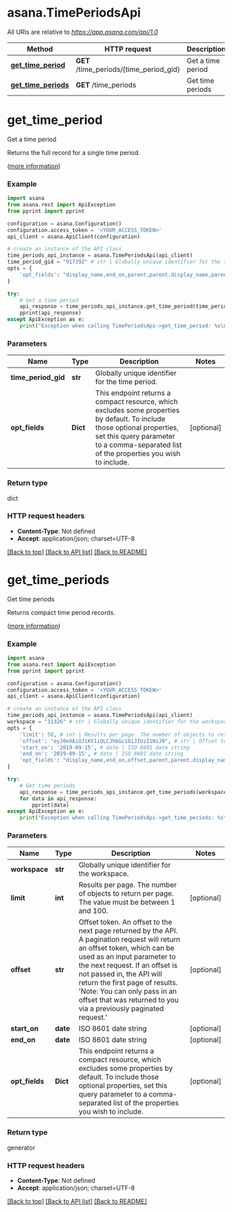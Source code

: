 # asana.TimePeriodsApi

All URIs are relative to *https://app.asana.com/api/1.0*

Method | HTTP request | Description
------------- | ------------- | -------------
[**get_time_period**](TimePeriodsApi.md#get_time_period) | **GET** /time_periods/{time_period_gid} | Get a time period
[**get_time_periods**](TimePeriodsApi.md#get_time_periods) | **GET** /time_periods | Get time periods

# **get_time_period**

Get a time period

Returns the full record for a single time period.

([more information](https://developers.asana.com/reference/gettimeperiod))

### Example
```python
import asana
from asana.rest import ApiException
from pprint import pprint

configuration = asana.Configuration()
configuration.access_token = '<YOUR_ACCESS_TOKEN>'
api_client = asana.ApiClient(configuration)

# create an instance of the API class
time_periods_api_instance = asana.TimePeriodsApi(api_client)
time_period_gid = "917392" # str | Globally unique identifier for the time period.
opts = {
    'opt_fields': "display_name,end_on,parent,parent.display_name,parent.end_on,parent.period,parent.start_on,period,start_on", # list[str] | This endpoint returns a compact resource, which excludes some properties by default. To include those optional properties, set this query parameter to a comma-separated list of the properties you wish to include.
}

try:
    # Get a time period
    api_response = time_periods_api_instance.get_time_period(time_period_gid, opts)
    pprint(api_response)
except ApiException as e:
    print("Exception when calling TimePeriodsApi->get_time_period: %s\n" % e)
```

### Parameters

Name | Type | Description  | Notes
------------- | ------------- | ------------- | -------------
 **time_period_gid** | **str**| Globally unique identifier for the time period. | 
 **opt_fields** | **Dict**| This endpoint returns a compact resource, which excludes some properties by default. To include those optional properties, set this query parameter to a comma-separated list of the properties you wish to include. | [optional] 

### Return type

dict

### HTTP request headers

 - **Content-Type**: Not defined
 - **Accept**: application/json; charset=UTF-8

[[Back to top]](#) [[Back to API list]](../README.md#documentation-for-api-endpoints) [[Back to README]](../README.md)

# **get_time_periods**

Get time periods

Returns compact time period records.

([more information](https://developers.asana.com/reference/gettimeperiods))

### Example
```python
import asana
from asana.rest import ApiException
from pprint import pprint

configuration = asana.Configuration()
configuration.access_token = '<YOUR_ACCESS_TOKEN>'
api_client = asana.ApiClient(configuration)

# create an instance of the API class
time_periods_api_instance = asana.TimePeriodsApi(api_client)
workspace = "31326" # str | Globally unique identifier for the workspace.
opts = {
    'limit': 50, # int | Results per page. The number of objects to return per page. The value must be between 1 and 100.
    'offset': "eyJ0eXAiOJiKV1iQLCJhbGciOiJIUzI1NiJ9", # str | Offset token. An offset to the next page returned by the API. A pagination request will return an offset token, which can be used as an input parameter to the next request. If an offset is not passed in, the API will return the first page of results. 'Note: You can only pass in an offset that was returned to you via a previously paginated request.'
    'start_on': '2019-09-15', # date | ISO 8601 date string
    'end_on': '2019-09-15', # date | ISO 8601 date string
    'opt_fields': "display_name,end_on,offset,parent,parent.display_name,parent.end_on,parent.period,parent.start_on,path,period,start_on,uri", # list[str] | This endpoint returns a compact resource, which excludes some properties by default. To include those optional properties, set this query parameter to a comma-separated list of the properties you wish to include.
}

try:
    # Get time periods
    api_response = time_periods_api_instance.get_time_periods(workspace, opts)
    for data in api_response:
        pprint(data)
except ApiException as e:
    print("Exception when calling TimePeriodsApi->get_time_periods: %s\n" % e)
```

### Parameters

Name | Type | Description  | Notes
------------- | ------------- | ------------- | -------------
 **workspace** | **str**| Globally unique identifier for the workspace. | 
 **limit** | **int**| Results per page. The number of objects to return per page. The value must be between 1 and 100. | [optional] 
 **offset** | **str**| Offset token. An offset to the next page returned by the API. A pagination request will return an offset token, which can be used as an input parameter to the next request. If an offset is not passed in, the API will return the first page of results. &#x27;Note: You can only pass in an offset that was returned to you via a previously paginated request.&#x27; | [optional] 
 **start_on** | **date**| ISO 8601 date string | [optional] 
 **end_on** | **date**| ISO 8601 date string | [optional] 
 **opt_fields** | **Dict**| This endpoint returns a compact resource, which excludes some properties by default. To include those optional properties, set this query parameter to a comma-separated list of the properties you wish to include. | [optional] 

### Return type

generator

### HTTP request headers

 - **Content-Type**: Not defined
 - **Accept**: application/json; charset=UTF-8

[[Back to top]](#) [[Back to API list]](../README.md#documentation-for-api-endpoints) [[Back to README]](../README.md)

